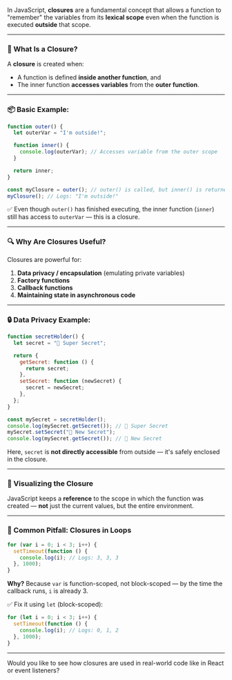 In JavaScript, **closures** are a fundamental concept that allows a function to "remember" the variables from its **lexical scope** even when the function is executed **outside** that scope.

---

### 🔑 What Is a Closure?

A **closure** is created when:

- A function is defined **inside another function**, and
- The inner function **accesses variables** from the **outer function**.

---

### 📦 Basic Example:

```javascript
function outer() {
  let outerVar = "I'm outside!";

  function inner() {
    console.log(outerVar); // Accesses variable from the outer scope
  }

  return inner;
}

const myClosure = outer(); // outer() is called, but inner() is returned
myClosure(); // Logs: "I'm outside!"
```

✅ Even though `outer()` has finished executing, the inner function (`inner`) still has access to `outerVar` — this is a closure.

---

### 🔍 Why Are Closures Useful?

Closures are powerful for:

1. **Data privacy / encapsulation** (emulating private variables)
2. **Factory functions**
3. **Callback functions**
4. **Maintaining state in asynchronous code**

---

### 🔒 Data Privacy Example:

```javascript
function secretHolder() {
  let secret = "🔐 Super Secret";

  return {
    getSecret: function () {
      return secret;
    },
    setSecret: function (newSecret) {
      secret = newSecret;
    },
  };
}

const mySecret = secretHolder();
console.log(mySecret.getSecret()); // 🔐 Super Secret
mySecret.setSecret("🤫 New Secret");
console.log(mySecret.getSecret()); // 🤫 New Secret
```

Here, `secret` is **not directly accessible** from outside — it's safely enclosed in the closure.

---

### 🧠 Visualizing the Closure

JavaScript keeps a **reference** to the scope in which the function was created — **not** just the current values, but the entire environment.

---

### 🔁 Common Pitfall: Closures in Loops

```javascript
for (var i = 0; i < 3; i++) {
  setTimeout(function () {
    console.log(i); // Logs: 3, 3, 3
  }, 1000);
}
```

**Why?** Because `var` is function-scoped, not block-scoped — by the time the callback runs, `i` is already 3.

✅ Fix it using `let` (block-scoped):

```javascript
for (let i = 0; i < 3; i++) {
  setTimeout(function () {
    console.log(i); // Logs: 0, 1, 2
  }, 1000);
}
```

---

Would you like to see how closures are used in real-world code like in React or event listeners?
